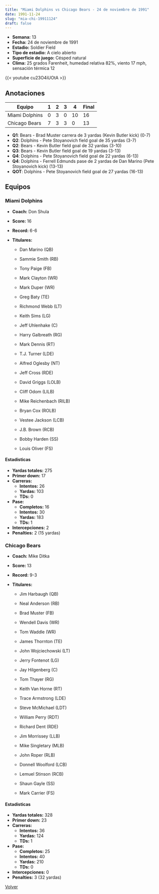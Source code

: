 ```yaml
---
title: "Miami Dolphins vs Chicago Bears - 24 de noviembre de 1991"
date: 1991-11-24
slug: "mia-chi-19911124"
draft: false
---
```


- **Semana:** 13
- **Fecha:** 24 de noviembre de 1991
- **Estadio:** Soldier Field
- **Tipo de estadio:** A cielo abierto
- **Superficie de juego:** Césped natural
- **Clima:** 25 grados Farenheit, humedad relativa 82%, viento 17 mph, sensación térmica 12


{{< youtube cu23O4iUOtA >}}


## Anotaciones
| Equipo | 1 | 2 | 3 | 4 | Final |
|--------|---|---|---|---|-------|
| Miami Dolphins  | 0 | 3 | 0 | 10  | 16 |
| Chicago Bears  | 7 | 3 | 3 | 0  | 13 |
- **Q1**: Bears - Brad Muster carrera de 3 yardas (Kevin Butler kick) (0-7)
- **Q2**: Dolphins - Pete Stoyanovich field goal de 35 yardas (3-7)
- **Q2**: Bears - Kevin Butler field goal de 32 yardas (3-10)
- **Q3**: Bears - Kevin Butler field goal de 19 yardas (3-13)
- **Q4**: Dolphins - Pete Stoyanovich field goal de 22 yardas (6-13)
- **Q4**: Dolphins - Ferrell Edmunds pase de 2 yardas de Dan Marino (Pete Stoyanovich kick) (13-13)
- **QOT**: Dolphins - Pete Stoyanovich field goal de 27 yardas (16-13)


## Equipos


### Miami Dolphins
* **Coach:** Don Shula
* **Score:** 16
* **Record:** 6-6
* **Titulares:** 

  * Dan Marino (QB) 

  * Sammie Smith (RB) 

  * Tony Paige (FB) 

  * Mark Clayton (WR) 

  * Mark Duper (WR) 

  * Greg Baty (TE) 

  * Richmond Webb (LT) 

  * Keith Sims (LG) 

  * Jeff Uhlenhake (C) 

  * Harry Galbreath (RG) 

  * Mark Dennis (RT) 

  * T.J. Turner (LDE) 

  * Alfred Oglesby (NT) 

  * Jeff Cross (RDE) 

  * David Griggs (LOLB) 

  * Cliff Odom (LILB) 

  * Mike Reichenbach (RILB) 

  * Bryan Cox (ROLB) 

  * Vestee Jackson (LCB) 

  * J.B. Brown (RCB) 

  * Bobby Harden (SS) 

  * Louis Oliver (FS) 

#### Estadísticas
* **Yardas totales:** 275
* **Primer down:** 17
* **Carreras:**
  * **Intentos:** 26
  * **Yardas:** 103
  * **TDs:** 0
* **Pase:**
  * **Completos:** 16
  * **Intentos:** 30
  * **Yardas:** 183
  * **TDs:** 1
* **Intercepciones:** 2
* **Penalties:** 2 (15 yardas)

### Chicago Bears
* **Coach:** Mike Ditka
* **Score:** 13
* **Record:** 9-3
* **Titulares:** 

  * Jim Harbaugh (QB) 

  * Neal Anderson (RB) 

  * Brad Muster (FB) 

  * Wendell Davis (WR) 

  * Tom Waddle (WR) 

  * James Thornton (TE) 

  * John Wojciechowski (LT) 

  * Jerry Fontenot (LG) 

  * Jay Hilgenberg (C) 

  * Tom Thayer (RG) 

  * Keith Van Horne (RT) 

  * Trace Armstrong (LDE) 

  * Steve McMichael (LDT) 

  * William Perry (RDT) 

  * Richard Dent (RDE) 

  * Jim Morrissey (LLB) 

  * Mike Singletary (MLB) 

  * John Roper (RLB) 

  * Donnell Woolford (LCB) 

  * Lemuel Stinson (RCB) 

  * Shaun Gayle (SS) 

  * Mark Carrier (FS) 

#### Estadísticas
* **Yardas totales:** 328
* **Primer down:** 23
* **Carreras:**
  * **Intentos:** 36
  * **Yardas:** 124
  * **TDs:** 1
* **Pase:**
  * **Completos:** 25
  * **Intentos:** 40
  * **Yardas:** 210
  * **TDs:** 0
* **Intercepciones:** 0
* **Penalties:** 3 (32 yardas)


[Volver](/historia/1991)
